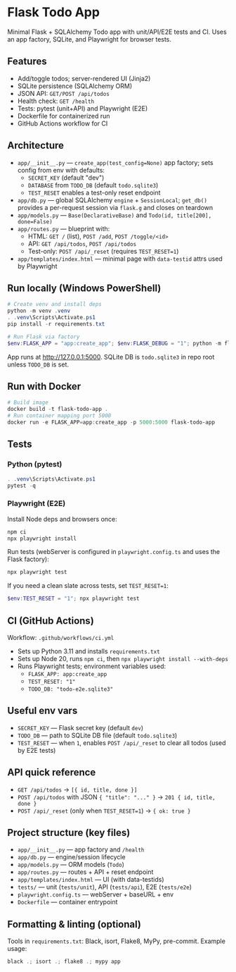 # Flask Todo App

Minimal Flask + SQLAlchemy Todo app with unit/API/E2E tests and CI. Uses an app factory, SQLite, and Playwright for browser tests.

## Features
- Add/toggle todos; server-rendered UI (Jinja2)
- SQLite persistence (SQLAlchemy ORM)
- JSON API: `GET/POST /api/todos`
- Health check: `GET /health`
- Tests: pytest (unit+API) and Playwright (E2E)
- Dockerfile for containerized run
- GitHub Actions workflow for CI

## Architecture
- `app/__init__.py` — `create_app(test_config=None)` app factory; sets config from env with defaults:
  - `SECRET_KEY` (default "dev")
  - `DATABASE` from `TODO_DB` (default `todo.sqlite3`)
  - `TEST_RESET` enables a test-only reset endpoint
- `app/db.py` — global SQLAlchemy `engine` + `SessionLocal`; `get_db()` provides a per-request session via `flask.g` and closes on teardown
- `app/models.py` — `Base(DeclarativeBase)` and `Todo(id, title[200], done=False)`
- `app/routes.py` — blueprint with:
  - HTML: `GET /` (list), `POST /add`, `POST /toggle/<id>`
  - API: `GET /api/todos`, `POST /api/todos`
  - Test-only: `POST /api/_reset` (requires `TEST_RESET=1`)
- `app/templates/index.html` — minimal page with `data-testid` attrs used by Playwright

## Run locally (Windows PowerShell)
```powershell
# Create venv and install deps
python -m venv .venv
. .venv\Scripts\Activate.ps1
pip install -r requirements.txt

# Run Flask via factory
$env:FLASK_APP = "app:create_app"; $env:FLASK_DEBUG = "1"; python -m flask run
```
App runs at http://127.0.0.1:5000. SQLite DB is `todo.sqlite3` in repo root unless `TODO_DB` is set.

## Run with Docker
```powershell
# Build image
docker build -t flask-todo-app .
# Run container mapping port 5000
docker run -e FLASK_APP=app:create_app -p 5000:5000 flask-todo-app
```

## Tests
### Python (pytest)
```powershell
. .venv\Scripts\Activate.ps1
pytest -q
```

### Playwright (E2E)
Install Node deps and browsers once:
```powershell
npm ci
npx playwright install
```
Run tests (webServer is configured in `playwright.config.ts` and uses the Flask factory):
```powershell
npx playwright test
```
If you need a clean slate across tests, set `TEST_RESET=1`:
```powershell
$env:TEST_RESET = "1"; npx playwright test
```

## CI (GitHub Actions)
Workflow: `.github/workflows/ci.yml`
- Sets up Python 3.11 and installs `requirements.txt`
- Sets up Node 20, runs `npm ci`, then `npx playwright install --with-deps`
- Runs Playwright tests; environment variables used:
  - `FLASK_APP: app:create_app`
  - `TEST_RESET: "1"`
  - `TODO_DB: "todo-e2e.sqlite3"`

## Useful env vars
- `SECRET_KEY` — Flask secret key (default `dev`)
- `TODO_DB` — path to SQLite DB file (default `todo.sqlite3`)
- `TEST_RESET` — when `1`, enables `POST /api/_reset` to clear all todos (used by E2E tests)

## API quick reference
- `GET /api/todos` → `[{ id, title, done }]`
- `POST /api/todos` with JSON `{ "title": "..." }` → `201 { id, title, done }`
- `POST /api/_reset` (only when `TEST_RESET=1`) → `{ ok: true }`

## Project structure (key files)
- `app/__init__.py` — app factory and `/health`
- `app/db.py` — engine/session lifecycle
- `app/models.py` — ORM models (`Todo`)
- `app/routes.py` — routes + API + reset endpoint
- `app/templates/index.html` — UI (with data-testids)
- `tests/` — unit (`tests/unit`), API (`tests/api`), E2E (`tests/e2e`)
- `playwright.config.ts` — webServer + baseURL + env
- `Dockerfile` — container entrypoint

## Formatting & linting (optional)
Tools in `requirements.txt`: Black, isort, Flake8, MyPy, pre-commit. Example usage:
```powershell
black .; isort .; flake8 .; mypy app
```
